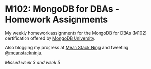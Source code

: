 M102: MongoDB for DBAs - Homework Assignments
================================================================

My weekly homework assignments for the MongoDB for DBAs (M102) certification offered by [MongoDB University](https://university.mongodb.com/courses/M102/about).

Also blogging my progress at [Mean Stack Ninja](http://www.meanstack.ninja) and tweeting [@meanstackninja](https://twitter.com/meanstackninja).

*Missed week 3 and week 5*
